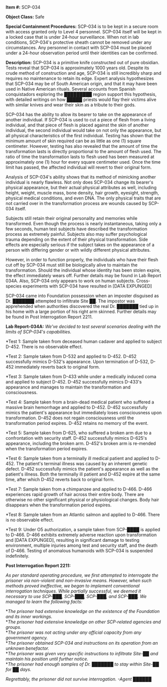**Item #:** SCP-034

**Object Class:** Safe

**Special Containment Procedures:** SCP-034 is to be kept in a secure room with access granted only to Level 4 personnel. SCP-034 itself will be kept in a locked case that is under 24-hour surveillance. When not in lab conditions, SCP-034's protective sheath cannot be removed under any circumstances. Any personnel in contact with SCP-034 must be placed under a 24-hour observation period until their identities can be confirmed.

**Description:** SCP-034 is a primitive knife constructed out of pure obsidian. Tests reveal that SCP-034 is approximately 1000 years old. Despite its crude method of construction and age, SCP-034 is still incredibly sharp and requires no maintenance to retain its edge. Expert analysis hypothesizes that SCP-034 may be of South American origin, and that it may have been used in Native American rituals. Several accounts from Spanish conquistadors exploring the █████████ region support this hypothesis, with detailed writings on how █████ priests would flay their victims alive with similar knives and wear their skin as a tribute to their gods.

SCP-034 has the ability to allow its bearer to take on the appearance of another individual. If SCP-034 is used to cut a piece of flesh from a living individual, and that piece of flesh is placed against the skin of another individual, the second individual would take on not only the appearance, but all physical characteristics of the first individual. Testing has shown that the minimum amount of skin required can be as little as one (1) square centimeter. However, testing has also revealed that the amount of time the transformation lasts is directly proportional to the amount of flesh used. The ratio of time the transformation lasts to flesh used has been measured at approximately one (1) hour for every square centimeter used. Once the time limit has passed, the affected individual will revert to their original form.

Analysis of SCP-034's ability shows that its method of mimicking another individual is nearly flawless. Not only does SCP-034 change its bearer's physical appearance, but their actual physical attributes as well, including height, weight, muscle mass, bone density, hair growth, eyesight, strength, physical medical conditions, and even DNA. The only physical traits that are not carried over in the transformation process are wounds caused by SCP-034 itself.

Subjects still retain their original personality and memories while transformed. Even though the process is nearly instantaneous, taking only a few seconds, human test subjects have described the transformation process as extremely painful. Subjects also may suffer psychological trauma depending on the extent of their physical transformation. Side effects are especially serious if the subject takes on the appearance of a person with differing gender or with wildly different physical attributes.

However, in order to function properly, the individuals who have their flesh cut off by SCP-034 must still be biologically alive to maintain the transformation. Should the individual whose identity has been stolen expire, the effect immediately wears off. Further details may be found in Lab Report 034A. Also, SCP-034 only appears to work on human subjects. Cross-species experiments with SCP-034 have resulted in \[DATA EXPUNGED\]

SCP-034 came into Foundation possession when an imposter disguised as Dr. ███████ attempted to infiltrate Site ██. The impostor was apprehended when authorities discovered the real Dr. ███████ tied up in his home with a large portion of his right arm skinned. Further details may be found in Post Interrogation Report 2211.

**Lab Report-034A:** _We've decided to test several scenarios dealing with the limits of SCP-034's capabilities._

\*Test 1: Sample taken from deceased human cadaver and applied to subject D-452. There is no observable effect.

\*Test 2: Sample taken from D-532 and applied to D-452. D-452 successfully mimics D-532's appearance. Upon termination of D-532, D-452 immediately reverts back to original form.

\*Test 3: Sample taken from D-433 while under a medically induced coma and applied to subject D-452. D-452 successfully mimics D-433's appearance and manages to maintain the transformation and consciousness.

\*Test 4: Sample taken from a brain-dead medical patient who suffered a massive brain hemorrhage and applied to D-452. D-452 successfully mimics the patient's appearance but immediately loses consciousness upon transformation. D-452 does not regain consciousness until the transformation period expires. D-452 retains no memory of the event.

\*Test 5: Sample taken from D-625, who suffered a broken arm due to a confrontation with security staff. D-452 successfully mimics D-625's appearance, including the broken arm. D-452's broken arm is re-mended when the transformation period expires.

\*Test 6: Sample taken from a terminally ill medical patient and applied to D-452. The patient's terminal illness was caused by an inherent genetic defect. D-452 successfully mimics the patient's appearance as well as the patient's illness. Both the terminally ill patient and D-452 expire at the same time, after which D-452 reverts back to original form.

\*Test 7: Sample taken from a chimpanzee and applied to D-466. D-466 experiences rapid growth of hair across their entire body. There are otherwise no other significant physical or physiological changes. Body hair disappears when the transformation period expires.

\*Test 8: Sample taken from an Atlantic salmon and applied to D-466. There is no observable effect.

\*Test 9: Under O5 authorization, a sample taken from SCP-████ is applied to D-466. D-466 exhibits extremely adverse reaction upon transformation and \[DATA EXPUNGED\], resulting in significant damage to testing environment, multiple injuries among test and security staff, and the death of D-466. Testing of anomalous humanoids with SCP-034 is suspended indefinitely.

**Post Interrogation Report 2211:**

_As per standard operating procedure, we first attempted to interrogate the prisoner via non-violent and non-invasive means. However, when such methods proved ineffective, we began to implement conventional interrogation techniques. While partially successful, we deemed it necessary to use SCP-███, SCP-███, SCP-███, and SCP-███. We managed to learn the following facts:_

\*_The prisoner had extensive knowledge on the existence of the Foundation and its inner workings._  
\*_The prisoner had extensive knowledge on other SCP-related agencies and groups._  
\*_The prisoner was not acting under any official capacity from any government agency._  
\*_The prisoner obtained SCP-034 and instructions on its operation from an unknown benefactor._  
\*_The prisoner was given very specific instructions to infiltrate Site-██ and maintain his position until further notice._  
\*_The prisoner had enough samples of Dr. ███████ to stay within Site-██ for ██ days._

_Regrettably, the prisoner did not survive interrogation. -Agent ██████_